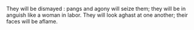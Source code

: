 They will be dismayed : pangs and agony will seize them; they will be in anguish like a woman in labor. They will look aghast at one another; their faces will be aflame.
